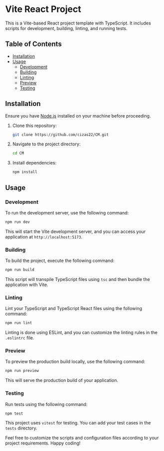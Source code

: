 # Vite React Project

This is a Vite-based React project template with TypeScript. It includes scripts for development, building, linting, and running tests.

## Table of Contents

- [Installation](#installation)
- [Usage](#usage)
    - [Development](#development)
    - [Building](#building)
    - [Linting](#linting)
    - [Preview](#preview)
    - [Testing](#testing)

## Installation

Ensure you have [Node.js](https://nodejs.org/) installed on your machine before proceeding.

1. Clone this repository:

   ```bash
   git clone https://github.com/cizas22/CM.git
   ```

2. Navigate to the project directory:

   ```bash
   cd CM
   ```

3. Install dependencies:

   ```bash
   npm install
   ```

## Usage

### Development

To run the development server, use the following command:

```bash
npm run dev
```

This will start the Vite development server, and you can access your application at `http://localhost:5173`.

### Building

To build the project, execute the following command:

```bash
npm run build
```

This script will transpile TypeScript files using `tsc` and then bundle the application with Vite.

### Linting

Lint your TypeScript and TypeScript React files using the following command:

```bash
npm run lint
```

Linting is done using ESLint, and you can customize the linting rules in the `.eslintrc` file.

### Preview

To preview the production build locally, use the following command:

```bash
npm run preview
```

This will serve the production build of your application.

### Testing

Run tests using the following command:

```bash
npm test
```

This project uses `vitest` for testing. You can add your test cases in the `tests` directory.

Feel free to customize the scripts and configuration files according to your project requirements. Happy coding!
